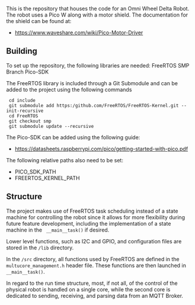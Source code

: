This is the repository that houses the code for an Omni Wheel Delta Robot. The robot uses a Pico W along with a motor
shield. The documentation for the shield can be found at:

* https://www.waveshare.com/wiki/Pico-Motor-Driver

## Building

To set up the repository, the following libraries are needed:
FreeRTOS SMP Branch
Pico-SDK

The FreeRTOS library is included through a Git Submodule and can be added to the project using the following commands

```
 cd include 
 git submodule add https:/github.com/FreeRTOS/FreeRTOS-Kernel.git --init-recursive 
 cd FreeRTOS
 git checkout smp
 git submodule update --recursive
```

The Pico-SDK can be added using the following guide:

* https://datasheets.raspberrypi.com/pico/getting-started-with-pico.pdf

The following relative paths also need to be set:

* PICO_SDK_PATH
* FREERTOS_KERNEL_PATH

## Structure

The project makes use of FreeRTOS task scheduling instead of a state machine for controlling the robot since it allows
for more flexibility during future feature development, including the implementation of a state machine in
the ``` __main__task()``` if desired.

Lower level functions, such as I2C and GPIO, and configuration files are stored in the ```/lib``` directory.

In the ```/src``` directory, all functions used by FreeRTOS are defined in the ```multucore_management.h``` header file.
These functions are then launched in ```__main__task()```.

In regard to the run time structure, most, if not all, of the control of the physical robot is handled on a single core,
while the second core is dedicated to sending, receiving, and parsing data from an MQTT Broker. 

